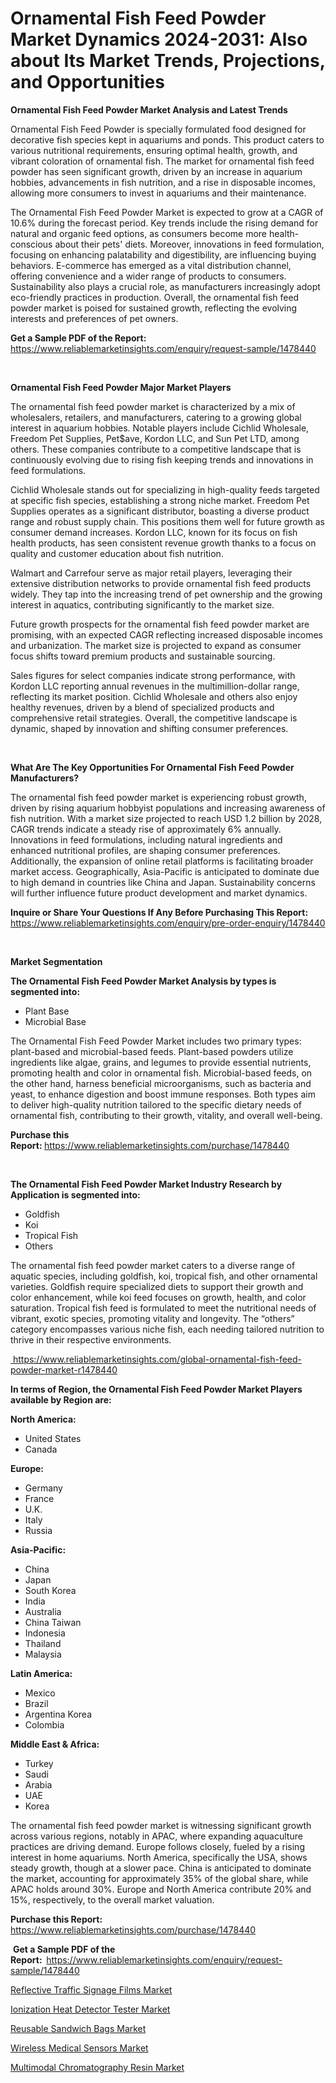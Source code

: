 <p><h1>Ornamental Fish Feed Powder Market Dynamics 2024-2031: Also about Its Market Trends, Projections, and Opportunities</h1></p><p><strong>Ornamental Fish Feed Powder Market Analysis and Latest Trends</strong></p>
<p><p>Ornamental Fish Feed Powder is specially formulated food designed for decorative fish species kept in aquariums and ponds. This product caters to various nutritional requirements, ensuring optimal health, growth, and vibrant coloration of ornamental fish. The market for ornamental fish feed powder has seen significant growth, driven by an increase in aquarium hobbies, advancements in fish nutrition, and a rise in disposable incomes, allowing more consumers to invest in aquariums and their maintenance.</p><p>The Ornamental Fish Feed Powder Market is expected to grow at a CAGR of 10.6% during the forecast period. Key trends include the rising demand for natural and organic feed options, as consumers become more health-conscious about their pets' diets. Moreover, innovations in feed formulation, focusing on enhancing palatability and digestibility, are influencing buying behaviors. E-commerce has emerged as a vital distribution channel, offering convenience and a wider range of products to consumers. Sustainability also plays a crucial role, as manufacturers increasingly adopt eco-friendly practices in production. Overall, the ornamental fish feed powder market is poised for sustained growth, reflecting the evolving interests and preferences of pet owners.</p></p>
<p><strong>Get a Sample PDF of the Report:&nbsp;</strong> <a href="https://www.reliablemarketinsights.com/enquiry/request-sample/1478440?utm_campaign=1264&utm_medium=2&utm_source=Github&utm_content=ia&utm_term=28092024&utm_id=ornamental-fish-feed-powder">https://www.reliablemarketinsights.com/enquiry/request-sample/1478440</a></p>
<p>&nbsp;</p>
<p><strong>Ornamental Fish Feed Powder Major Market Players</strong></p>
<p><p>The ornamental fish feed powder market is characterized by a mix of wholesalers, retailers, and manufacturers, catering to a growing global interest in aquarium hobbies. Notable players include Cichlid Wholesale, Freedom Pet Supplies, Pet$ave, Kordon LLC, and Sun Pet LTD, among others. These companies contribute to a competitive landscape that is continuously evolving due to rising fish keeping trends and innovations in feed formulations.</p><p>Cichlid Wholesale stands out for specializing in high-quality feeds targeted at specific fish species, establishing a strong niche market. Freedom Pet Supplies operates as a significant distributor, boasting a diverse product range and robust supply chain. This positions them well for future growth as consumer demand increases. Kordon LLC, known for its focus on fish health products, has seen consistent revenue growth thanks to a focus on quality and customer education about fish nutrition.</p><p>Walmart and Carrefour serve as major retail players, leveraging their extensive distribution networks to provide ornamental fish feed products widely. They tap into the increasing trend of pet ownership and the growing interest in aquatics, contributing significantly to the market size.</p><p>Future growth prospects for the ornamental fish feed powder market are promising, with an expected CAGR reflecting increased disposable incomes and urbanization. The market size is projected to expand as consumer focus shifts toward premium products and sustainable sourcing.</p><p>Sales figures for select companies indicate strong performance, with Kordon LLC reporting annual revenues in the multimillion-dollar range, reflecting its market position. Cichlid Wholesale and others also enjoy healthy revenues, driven by a blend of specialized products and comprehensive retail strategies. Overall, the competitive landscape is dynamic, shaped by innovation and shifting consumer preferences.</p></p>
<p>&nbsp;</p>
<p><strong>What Are The Key Opportunities For Ornamental Fish Feed Powder Manufacturers?</strong></p>
<p><p>The ornamental fish feed powder market is experiencing robust growth, driven by rising aquarium hobbyist populations and increasing awareness of fish nutrition. With a market size projected to reach USD 1.2 billion by 2028, CAGR trends indicate a steady rise of approximately 6% annually. Innovations in feed formulations, including natural ingredients and enhanced nutritional profiles, are shaping consumer preferences. Additionally, the expansion of online retail platforms is facilitating broader market access. Geographically, Asia-Pacific is anticipated to dominate due to high demand in countries like China and Japan. Sustainability concerns will further influence future product development and market dynamics.</p></p>
<p><strong>Inquire or Share Your Questions If Any Before Purchasing This Report:</strong> <a href="https://www.reliablemarketinsights.com/enquiry/pre-order-enquiry/1478440?utm_campaign=1264&utm_medium=2&utm_source=Github&utm_content=ia&utm_term=28092024&utm_id=ornamental-fish-feed-powder">https://www.reliablemarketinsights.com/enquiry/pre-order-enquiry/1478440</a></p>
<p>&nbsp;</p>
<p><strong>Market Segmentation</strong></p>
<p><strong>The Ornamental Fish Feed Powder Market Analysis by types is segmented into:</strong></p>
<p><ul><li>Plant Base</li><li>Microbial Base</li></ul></p>
<p><p>The Ornamental Fish Feed Powder Market includes two primary types: plant-based and microbial-based feeds. Plant-based powders utilize ingredients like algae, grains, and legumes to provide essential nutrients, promoting health and color in ornamental fish. Microbial-based feeds, on the other hand, harness beneficial microorganisms, such as bacteria and yeast, to enhance digestion and boost immune responses. Both types aim to deliver high-quality nutrition tailored to the specific dietary needs of ornamental fish, contributing to their growth, vitality, and overall well-being.</p></p>
<p><strong>Purchase this Report:&nbsp;</strong><a href="https://www.reliablemarketinsights.com/purchase/1478440?utm_campaign=1264&utm_medium=2&utm_source=Github&utm_content=ia&utm_term=28092024&utm_id=ornamental-fish-feed-powder">https://www.reliablemarketinsights.com/purchase/1478440</a></p>
<p>&nbsp;</p>
<p><strong>The Ornamental Fish Feed Powder Market Industry Research by Application is segmented into:</strong></p>
<p><ul><li>Goldfish</li><li>Koi</li><li>Tropical Fish</li><li>Others</li></ul></p>
<p><p>The ornamental fish feed powder market caters to a diverse range of aquatic species, including goldfish, koi, tropical fish, and other ornamental varieties. Goldfish require specialized diets to support their growth and color enhancement, while koi feed focuses on growth, health, and color saturation. Tropical fish feed is formulated to meet the nutritional needs of vibrant, exotic species, promoting vitality and longevity. The “others” category encompasses various niche fish, each needing tailored nutrition to thrive in their respective environments.</p></p>
<p><a href="https://www.reliablemarketinsights.com/global-ornamental-fish-feed-powder-market-r1478440?utm_campaign=1264&utm_medium=2&utm_source=Github&utm_content=ia&utm_term=28092024&utm_id=ornamental-fish-feed-powder">&nbsp;https://www.reliablemarketinsights.com/global-ornamental-fish-feed-powder-market-r1478440</a></p>
<p><strong>In terms of Region, the Ornamental Fish Feed Powder Market Players available by Region are:</strong></p>
<p>
    <p> <strong> North America: </strong>
        <ul>
            <li>United States</li>
            <li>Canada</li>
        </ul>
        </p> 
    <p> <strong> Europe: </strong>
        <ul>
            <li>Germany</li>
            <li>France</li>
            <li>U.K.</li>
            <li>Italy</li>
            <li>Russia</li>
        </ul>
        </p> 
    <p> <strong> Asia-Pacific: </strong>
        <ul>
            <li>China</li>
            <li>Japan</li>
            <li>South Korea</li>
            <li>India</li>
            <li>Australia</li>
            <li>China Taiwan</li>
            <li>Indonesia</li>
            <li>Thailand</li>
            <li>Malaysia</li>
        </ul>
        </p> 
    <p> <strong> Latin America: </strong>
        <ul>
            <li>Mexico</li>
            <li>Brazil</li>
            <li>Argentina Korea</li>
            <li>Colombia</li>
        </ul>
        </p> 
    <p> <strong> Middle East & Africa: </strong>
        <ul>
            <li>Turkey</li>
            <li>Saudi</li>
            <li>Arabia</li>
            <li>UAE</li>
            <li>Korea</li>
        </ul>
    </p>
    </p>
<p><p>The ornamental fish feed powder market is witnessing significant growth across various regions, notably in APAC, where expanding aquaculture practices are driving demand. Europe follows closely, fueled by a rising interest in home aquariums. North America, specifically the USA, shows steady growth, though at a slower pace. China is anticipated to dominate the market, accounting for approximately 35% of the global share, while APAC holds around 30%. Europe and North America contribute 20% and 15%, respectively, to the overall market valuation.</p></p>
<p><strong>Purchase this Report: </strong><a href="https://www.reliablemarketinsights.com/purchase/1478440?utm_campaign=1264&utm_medium=2&utm_source=Github&utm_content=ia&utm_term=28092024&utm_id=ornamental-fish-feed-powder">https://www.reliablemarketinsights.com/purchase/1478440</a></p>
<p>&nbsp;<strong>Get a Sample PDF of the Report:&nbsp;&nbsp;</strong><a href="https://www.reliablemarketinsights.com/enquiry/request-sample/1478440?utm_campaign=1264&utm_medium=2&utm_source=Github&utm_content=ia&utm_term=28092024&utm_id=ornamental-fish-feed-powder">https://www.reliablemarketinsights.com/enquiry/request-sample/1478440</a></p>
<p><strong></strong></p>
<p><p><a href="https://www.linkedin.com/pulse/analyzing-reflective-traffic-signage-films-market-dynamics-growth-tlric?utm_campaign=1264&utm_medium=2&utm_source=Github&utm_content=ia&utm_term=28092024&utm_id=ornamental-fish-feed-powder">Reflective Traffic Signage Films Market</a></p><p><a href="https://github.com/julyju69/Market-Research-Report-List-5/blob/main/ionization-heat-detector-tester-market.md?utm_campaign=1264&utm_medium=2&utm_source=Github&utm_content=ia&utm_term=28092024&utm_id=ornamental-fish-feed-powder">Ionization Heat Detector Tester Market</a></p><p><a href="https://www.linkedin.com/pulse/reusable-sandwich-bags-market-industry-landscape-growth-2rktc?utm_campaign=1264&utm_medium=2&utm_source=Github&utm_content=ia&utm_term=28092024&utm_id=ornamental-fish-feed-powder">Reusable Sandwich Bags Market</a></p><p><a href="https://issuu.com/reportprime-2/docs/wireless-medical-sensors-market-siz_cd466d1b5b55d7?utm_campaign=1264&utm_medium=2&utm_source=Github&utm_content=ia&utm_term=28092024&utm_id=ornamental-fish-feed-powder">Wireless Medical Sensors Market</a></p><p><a href="https://issuu.com/reportprime-2/docs/multimodal-chromatography-resin-mar_b23a7252f41e7d?utm_campaign=1264&utm_medium=2&utm_source=Github&utm_content=ia&utm_term=28092024&utm_id=ornamental-fish-feed-powder">Multimodal Chromatography Resin Market</a></p></p>